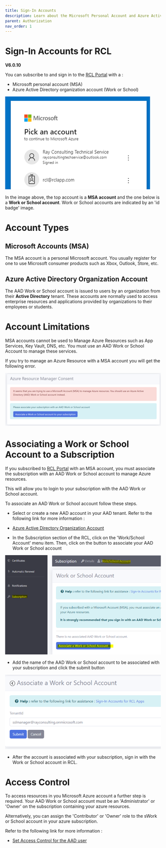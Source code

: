 ```yaml
---
title: Sign-In Accounts
description: Learn about the Microsoft Personal Account and Azure Active Directory Organization User Account used for sign-in in RCL applications
parent: Authorization
nav_order: 1
---
```


# Sign-In Accounts for RCL
**V6.0.10**

You can subscribe to and sign in to the [RCL Portal](../portal/portal.md) with a :

- Microsoft personal account (MSA)
- Azure Active Directory organization account (Work or School)

![image](../images/authorization_signin/signin-account-types.png)

In the image above, the top account is a **MSA account** and the one below is a **Work or School account**. Work or School accounts are indicated by an 'id badge' image.

# Account Types

## Microsoft Accounts (MSA)

The MSA account is a personal Microsoft account. You usually register for one to use Microsoft consumer products such as Xbox, Outlook, Store, etc.

## Azure Active Directory Organization Account

The AAD Work or School account is issued to users by an organization from their **Active Directory** tenant. These accounts are normally used to access enterprise resources and applications provided by organizations to their employees or students.

# Account Limitations

MSA accounts cannot be used to Manage Azure Resources such as App Services, Key Vault, DNS, etc. You must use an AAD Work or School Account to manage these services.

If you try to manage an Azure Resource with a MSA account you will get the following error.

![image](../images/portal/arm-consent-error.PNG)

# Associating a Work or School Account to a Subscription

If you subscribed to [RCL Portal](../portal/portal.md) with an MSA account, you must associate the subscription with an AAD Work or School account to manage Azure resources.

This will allow you to login to your subscription with the AAD Work or School account.

To associate an AAD Work or School account follow these steps.

- Select or create a new AAD account in your AAD tenant. Refer to the following link for more information :

- [Azure Active Directory Organization Account](./aad-account)

- In the Subscription section of the RCL, click on the 'Work/School Account' menu item. Then, click on the button to associate your AAD Work or School account

![image](../images/authorization_signin/signin-aad-associate-open.png)

- Add the name of the AAD Work or School account to be associated with your subscription and click the submit button

![image](../images/authorization_signin/signin-aad-associate.png)

- After the account is associated with your subscription, sign in with the Work or School account in RCL.

# Access Control

To access resources in you Microsoft Azure account a further step is required. Your AAD Work or School account must be an 'Administrator' or 'Owner' on the subscription containing your azure resources. 

Alternatively, you can assign the 'Contributor' or 'Owner' role to the sWork or School account in your azure subscription.

Refer to the following link for more information :

- [Set Access Control for the AAD user](./access-control-user)






